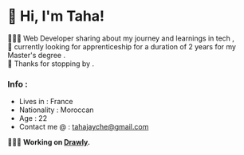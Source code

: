 # 👋 Hi, I'm Taha!
👩🏻‍💻 Web Developer sharing about my journey and learnings in tech , <br/>
👀 currently looking for apprenticeship for a duration of 2 years for my Master's degree .<br/>
🙏 Thanks for stopping by . <br/>

### Info :
* Lives in : France
* Nationality : Moroccan
* Age : 22
* Contact me @ : [tahajayche@gmail.com](mailto:tahajayche@gmail.com)

👩🏻‍💻 **Working on [Drawly](https://github.com/TAHA202020/Drawly).** 
